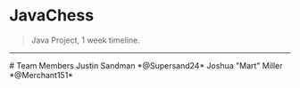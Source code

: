 # JavaChess
>Java Project, 1 week timeline.
<hr>
# Team Members
Justin Sandman *@Supersand24*
Joshua "Mart" Miller *@Merchant151*
